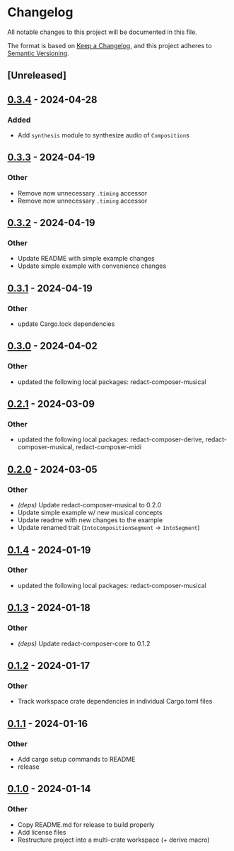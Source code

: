 # Changelog
All notable changes to this project will be documented in this file.

The format is based on [Keep a Changelog](https://keepachangelog.com/en/1.0.0/),
and this project adheres to [Semantic Versioning](https://semver.org/spec/v2.0.0.html).

## [Unreleased]

## [0.3.4](https://github.com/dousto/redact-composer/compare/redact-composer-v0.3.3...redact-composer-v0.3.4) - 2024-04-28

### Added
- Add `synthesis` module to synthesize audio of `Composition`s

## [0.3.3](https://github.com/dousto/redact-composer/compare/redact-composer-v0.3.2...redact-composer-v0.3.3) - 2024-04-19

### Other
- Remove now unnecessary `.timing` accessor
- Remove now unnecessary `.timing` accessor

## [0.3.2](https://github.com/dousto/redact-composer/compare/redact-composer-v0.3.1...redact-composer-v0.3.2) - 2024-04-19

### Other
- Update README with simple example changes
- Update simple example with convenience changes

## [0.3.1](https://github.com/dousto/redact-composer/compare/redact-composer-v0.3.0...redact-composer-v0.3.1) - 2024-04-19

### Other
- update Cargo.lock dependencies

## [0.3.0](https://github.com/dousto/redact-composer/compare/redact-composer-v0.2.1...redact-composer-v0.3.0) - 2024-04-02

### Other
- updated the following local packages: redact-composer-musical

## [0.2.1](https://github.com/dousto/redact-composer/compare/redact-composer-v0.2.0...redact-composer-v0.2.1) - 2024-03-09

### Other
- updated the following local packages: redact-composer-derive, redact-composer-musical, redact-composer-midi

## [0.2.0](https://github.com/dousto/redact-composer/compare/redact-composer-v0.1.4...redact-composer-v0.2.0) - 2024-03-05

### Other
- *(deps)* Update redact-composer-musical to 0.2.0
- Update simple example w/ new musical concepts
- Update readme with new changes to the example
- Update renamed trait (`IntoCompositionSegment` -> `IntoSegment`)

## [0.1.4](https://github.com/dousto/redact-composer/compare/redact-composer-v0.1.3...redact-composer-v0.1.4) - 2024-01-19

### Other
- updated the following local packages: redact-composer-musical

## [0.1.3](https://github.com/dousto/redact-composer/compare/redact-composer-v0.1.2...redact-composer-v0.1.3) - 2024-01-18

### Other
- *(deps)* Update redact-composer-core to 0.1.2

## [0.1.2](https://github.com/dousto/redact-composer/compare/redact-composer-v0.1.1...redact-composer-v0.1.2) - 2024-01-17

### Other
- Track workspace crate dependencies in individual Cargo.toml files

## [0.1.1](https://github.com/dousto/redact-composer/compare/redact-composer-v0.1.0...redact-composer-v0.1.1) - 2024-01-16

### Other
- Add cargo setup commands to README
- release

## [0.1.0](https://github.com/dousto/redact-composer/releases/tag/redact-composer-v0.1.0) - 2024-01-14

### Other
- Copy README.md for release to build properly
- Add license files
- Restructure project into a multi-crate workspace (+ derive macro)

